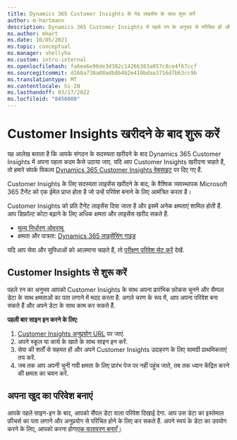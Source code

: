 ```yaml
---
title: Dynamics 365 Customer Insights के पेड लाइसेंस के साथ शुरू करें
author: m-hartmann
description: Dynamics 365 Customer Insights में पहले रन के अनुभव से परिचित हों और इसकी क्षमताओं का पता लगाएं.
ms.author: mhart
ms.date: 10/05/2021
ms.topic: conceptual
ms.manager: shellyha
ms.custom: intro-internal
ms.openlocfilehash: fa6ea6e96de3d382c1426b383a057c8ce4f67ccf
ms.sourcegitcommit: d168a738a08adb8b4b2e410bdaa3716d7b63cc9b
ms.translationtype: MT
ms.contentlocale: hi-IN
ms.lasthandoff: 03/17/2022
ms.locfileid: "8456000"
---
```

# <a name="get-started-after-purchasing-customer-insights"></a>Customer Insights खरीदने के बाद शुरू करें

यह आलेख बताता है कि आपके संगठन के सदस्यता खरीदने के बाद Dynamics 365 Customer Insights में अपना पहला कदम कैसे उठाया जाए. यदि आप Customer Insights खरीदना चाहते हैं, तो हमारे संपर्क विकल्प [Dynamics 365 Customer Insights वेबसाइट](https://dynamics.microsoft.com/ai/customer-insights/) पर दिए गए हैं. 

Customer Insights के लिए सदस्यता लाइसेंस खरीदने के बाद, के वैश्विक व्यवस्थापक Microsoft 365 टैनेंट को एक ईमेल प्राप्त होता है जो उन्हें परिवेश बनाने के लिए आमंत्रित करता है। 

Customer Insights को प्रति टैनेंट लाइसेंस दिया जाता है और इसमें अनेक क्षमताएं शामिल होती हैं. आप डिफ़ॉल्ट कोटा बढ़ाने के लिए अधिक क्षमता और लाइसेंस खरीद सकते हैं. 
- [मूल्य निर्धारण ओवरव्यू](https://dynamics.microsoft.com/ai/customer-insights/pricing/)
- क्षमता और पात्रता: [Dynamics 365 लाइसेंसिंग गाइड](https://go.microsoft.com/fwlink/?LinkId=866544)

यदि आप सेवा और सुविधाओं को आज़माना चाहते हैं, तो [परीक्षण परिवेश सेट करें](trial-signup.md) देखें.

## <a name="start-with-customer-insights"></a>Customer Insights से शुरू करें

पहले रन का अनुभव आपको Customer Insights के साथ अपना प्रारंभिक फ़ोकस चुनने और सैम्पल डेटा के साथ क्षमताओं का पता लगाने में मदद करता है. अगले चरण के रूप में, आप अपना परिवेश बना सकते हैं और अपने डेटा के साथ काम कर सकते हैं.

**पहली बार साइन इन करने के लिए**:

1. [Customer Insights अनुप्रयोग URL](https://home.ci.ai.dynamics.com) पर जाएं.
1. अपने स्कूल या कार्य के खाते के साथ साइन इन करें. 
1. सेवा की शर्तों से सहमत हों और अपने Customer Insights उदाहरण के लिए सामग्री प्राथमिकताएं तय करें.
1. जब तक आप अपनी चुनी गयी क्षमता के लिए प्रारंभ पेज पर नहीं पहुंच जाते, तब तक ध्यान केंद्रित करने की क्षमता का चयन करें.

## <a name="create-your-own-environment"></a>अपना खुद का परिवेश बनाएं

आपके पहले साइन-इन के बाद, आपको सैंपल डेटा वाला परिवेश दिखाई देगा. आप उस डेटा का इस्तेमाल फ़ीचर्स का पता लगाने और अनुप्रयोग से परिचित होने के लिए कर सकते हैं. अपने स्वयं के डेटा का उपयोग करने के लिए, आपको करना होगा[एक वातावरण बनाएँ।](/dynamics365/customer-insights/audience-insights/create-environment)